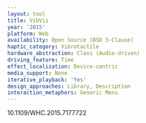 ```yaml
---
layout: tool
title: VibViz
year: '2015'
platform: Web
availability: Open Source (BSD 3-Clause)
haptic_category: Vibrotactile
hardware_abstraction: Class (Audio-driven)
driving_feature: Time
effect_localization: Device-centric
media_support: None
iterative_playback: 'Yes'
design_approaches: Library, Description
interaction_metaphors: Generic Menu
---
```

10.1109/WHC.2015.7177722